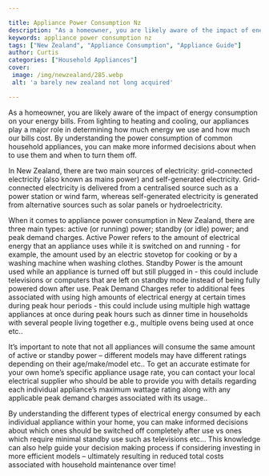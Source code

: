 ```yaml
---

title: Appliance Power Consumption Nz
description: "As a homeowner, you are likely aware of the impact of energy consumption on your energy bills. From lighting to heating and coolin...see more"
keywords: appliance power consumption nz
tags: ["New Zealand", "Appliance Consumption", "Appliance Guide"]
author: Curtis
categories: ["Household Appliances"]
cover: 
 image: /img/newzealand/285.webp
 alt: 'a barely new zealand not long acquired'

---
```


As a homeowner, you are likely aware of the impact of energy consumption on your energy bills. From lighting to heating and cooling, our appliances play a major role in determining how much energy we use and how much our bills cost. By understanding the power consumption of common household appliances, you can make more informed decisions about when to use them and when to turn them off.

In New Zealand, there are two main sources of electricity: grid-connected electricity (also known as mains power) and self-generated electricity. Grid-connected electricity is delivered from a centralised source such as a power station or wind farm, whereas self-generated electricity is generated from alternative sources such as solar panels or hydroelectricity. 

When it comes to appliance power consumption in New Zealand, there are three main types: active (or running) power; standby (or idle) power; and peak demand charges. Active Power refers to the amount of electrical energy that an appliance uses while it is switched on and running - for example, the amount used by an electric stovetop for cooking or by a washing machine when washing clothes. Standby Power is the amount used while an appliance is turned off but still plugged in - this could include televisions or computers that are left on standby mode instead of being fully powered down after use. Peak Demand Charges refer to additional fees associated with using high amounts of electrical energy at certain times during peak hour periods - this could include using multiple high wattage appliances at once during peak hours such as dinner time in households with several people living together e.g., multiple ovens being used at once etc.. 

It’s important to note that not all appliances will consume the same amount of active or standby power – different models may have different ratings depending on their age/make/model etc.. To get an accurate estimate for your own home’s specific appliance usage rate, you can contact your local electrical supplier who should be able to provide you with details regarding each individual appliance’s maximum wattage rating along with any applicable peak demand charges associated with its usage.. 

By understanding the different types of electrical energy consumed by each individual appliance within your home, you can make informed decisions about which ones should be switched off completely after use vs ones which require minimal standby use such as televisions etc… This knowledge can also help guide your decision making process if considering investing in more efficient models – ultimately resulting in reduced total costs associated with household maintenance over time!
